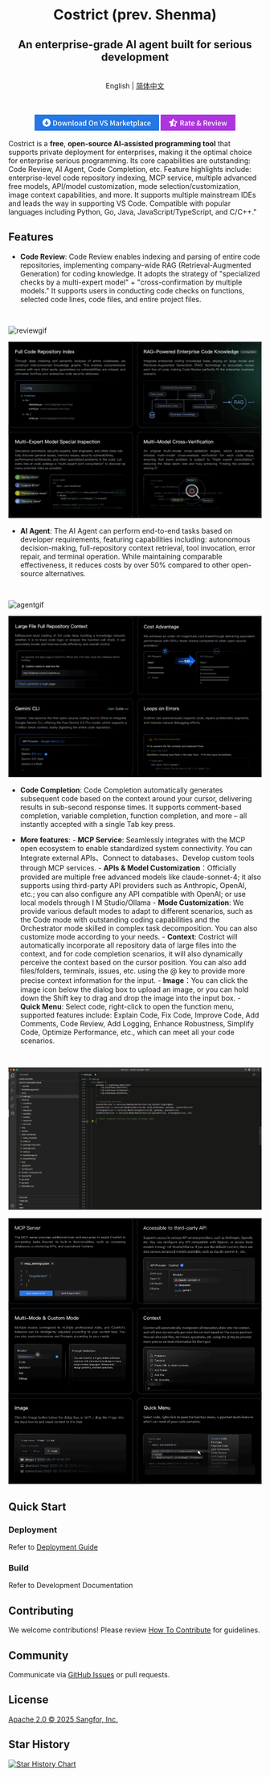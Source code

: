 <div align="center">
    <h1>Costrict  (prev. Shenma)</h1>
    <h2>An enterprise-grade AI agent built for serious development</h2>
</div>
<br>
<div align="center">
English | <a href="https://github.com/zgsm-ai/costrict/blob/main/README.zh-CN.md" target="_blank">简体中文</a>
</div>
<br>
<br>

<div align="center">

<a href="https://marketplace.visualstudio.com/items?itemName=zgsm-ai.zgsm" target="_blank"><img src="./assets/images/readme/download on vscode marketplace_en.png" alt="Download on VS Marketplace"></a>
<img src="./assets/images/readme/rate review_en.png" alt="Rate Review">

</div>

Costrict is a **free**, **open-source AI-assisted programming tool** that supports private deployment for enterprises, making it the optimal choice for enterprise serious programming. Its core capabilities are outstanding: Code Review, AI Agent, Code Completion, etc. Feature highlights include: enterprise-level code repository indexing, MCP service, multiple advanced free models, API/model customization, mode selection/customization, image context capabilities, and more. It supports multiple mainstream IDEs and leads the way in supporting VS Code. Compatible with popular languages including Python, Go, Java, JavaScript/TypeScript, and C/C++."

## Features

- **Code Review**: Code Review enables indexing and parsing of entire code repositories, implementing company-wide RAG (Retrieval-Augmented Generation) for coding knowledge. It adopts the strategy of "specialized checks by a multi-expert model" + "cross-confirmation by multiple models." It supports users in conducting code checks on functions, selected code lines, code files, and entire project files.

<br>

![reviewgif](./assets/images/readme/codereview_en.gif)

![codereview](./assets/images/readme/codereview_en.png)

- **AI Agent**: The AI Agent can perform end-to-end tasks based on developer requirements, featuring capabilities including: autonomous decision-making, full-repository context retrieval, tool invocation, error repair, and terminal operation. While maintaining comparable effectiveness, it reduces costs by over 50% compared to other open-source alternatives.

<br>

![agentgif](./assets/images/readme/agent_en.gif)

![aiagent](./assets/images/readme/ai-agent_en.png)

- **Code Completion**: Code Completion automatically generates subsequent code based on the context around your cursor, delivering results in sub-second response times. It supports comment-based completion, variable completion, function completion, and more – all instantly accepted with a single Tab key press.

- **More features**: - **MCP Service**: Seamlessly integrates with the MCP open ecosystem to enable standardized system connectivity. You can Integrate external APIs、Connect to databases、Develop custom tools through MCP services. - **APIs & Model Customization**：Officially provided are multiple free advanced models like claude-sonnet-4; it also supports using third-party API providers such as Anthropic, OpenAI, etc.; you can also configure any API compatible with OpenAl; or use local models through I M Studio/Ollama - **Mode Customization**: We provide various default modes to adapt to different scenarios, such as the Code mode with outstanding coding capabilities and the Orchestrator mode skilled in complex task decomposition. You can also customize mode according to your needs. - **Context**: Costrict will automatically incorporate all repository data of large files into the context, and for code completion scenarios, it will also dynamically perceive the context based on the cursor position. You can also add files/folders, terminals, issues, etc. using the @ key to provide more precise context information for the input. - **Image**：You can click the image icon below the dialog box to upload an image, or you can hold down the Shift key to drag and drop the image into the input box. - **Quick Menu**: Select code, right-click to open the function menu, supported features include: Explain Code, Fix Code, Improve Code, Add Comments, Code Review, Add Logging, Enhance Robustness, Simplify Code, Optimize Performance, etc., which can meet all your code scenarios.

<br>

![completiongif](./assets/images/readme/completion.gif)

![morefeature](./assets/images/readme/more-feature_en.png)

## Quick Start

### Deployment

Refer to [Deployment Guide](/assets/docs/devel/en-US/deployment.md)

### Build

Refer to Development Documentation

## Contributing

We welcome contributions! Please review [How To Contribute](assets/docs/devel/en-US/how-to-contribute.md) for guidelines.

## Community

Communicate via [GitHub Issues](https://github.com/zgsm-ai/costrict/issues/new/choose) or pull requests.

## License

[Apache 2.0 © 2025 Sangfor, Inc.](./LICENSE)

## Star History

[![Star History Chart](https://api.star-history.com/svg?repos=zgsm-ai/costrict&type=Date)](https://www.star-history.com/#zgsm-ai/costrict&Date)
